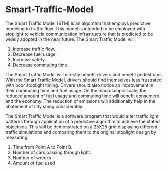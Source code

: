 # Smart-Traffic-Model

The Smart Traffic Model (STM) is an algorithm that employs predictive modeling to traffic flow.  This model is intended to be employed with stoplight to vehicle communication infrastructure that is predicted to be widely adopted in the near future.
The Smart Traffic Model will:
1.	Increase traffic flow.
2.	Decrease fuel usage.
3.	Increase safety.
4.	Decrease commuting time.

The Smart Traffic Model will directly benefit drivers and benefit pedestrians. With the Smart Traffic Model, drivers should find themselves less frustrated with poor stoplight timing. Drivers should also notice an improvement in their commuting time and fuel usage. On the macroscopic scale, the reduced amount of fuel usage and commuting time will benefit consumers and the economy. The reduction of emissions will additionally help in the abatement of city smog considerably. 

The Smart Traffic Model is a software program that would alter traffic light patterns through application of a predictive algorithm to achieve the stated objectives. This will be demonstrated on a 25X25 grid displaying different traffic simulations and comparing them to the original stoplight design by measuring:
1.	Time from Point A to Point B.
2.	Number of cars passing through light.
3.	Number of wrecks 
4.	Amount of fuel used
